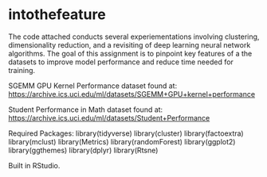 # intothefeature
The code attached conducts several experiementations involving clustering, dimensionality reduction, and a revisiting of deep learning neural network algorithms. The goal of this assignment is to pinpoint key features of a the datasets to improve model performance and reduce time needed for training.

SGEMM GPU Kernel Performance dataset found at: https://archive.ics.uci.edu/ml/datasets/SGEMM+GPU+kernel+performance

Student Performance in Math dataset found at: https://archive.ics.uci.edu/ml/datasets/Student+Performance

Required Packages: 
library(tidyverse)
library(cluster)
library(factoextra)
library(mclust)
library(Metrics)
library(randomForest)
library(ggplot2)
library(ggthemes)
library(dplyr)
library(Rtsne)

Built in RStudio.
